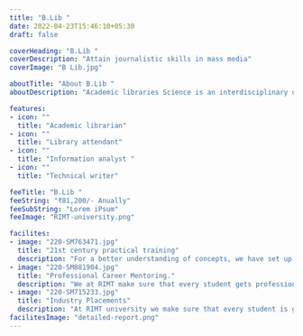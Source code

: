 ```yaml
---
title: "B.Lib "
date: 2022-04-23T15:46:10+05:30
draft: false

coverHeading: "B.Lib "
coverDescription: "Attain journalistic skills in mass media"
coverImage: "B Lib.jpg"

aboutTitle: "About B.Lib "
aboutDescription: "Academic libraries Science is an interdisciplinary discipline that includes the study of library administration ideas and procedures. Library and information science is another name for library science. Bachelor of Library & Information Science is an educational degree conferred after completing a library science course or programme. The Indian Library Association is a major organisation dedicated to the advancement of the library movement and development. It is also in charge of accrediting universities that provide Library and Information Science education, as well as training and promotion of Library Science Education and the enhancement of library training in India. Library & Information Science Courses are primarily concerned with imparting knowledge of the ideas and methods of traditional Library Science, as well as the latest technology employed in these operations."

features:
- icon: ""
  title: "Academic librarian"
- icon: ""
  title: "Library attendant"
- icon: ""
  title: "Information analyst "
- icon: ""
  title: "Technical writer"

feeTitle: "B.Lib "
feeString: "₹81,200/- Anually"
feeSubString: "Lorem iPsum"
feeImage: "RIMT-university.png"

facilites:
- image: "220-SM763471.jpg"
  title: "21st century practical training"
  description: "For a better understanding of concepts, we have set up advanced 21st-century tools equipped with advanced training methods so that students can learn every concept practically in a better way."
- image: "220-SM881904.jpg"
  title: "Professional Career Mentoring."
  description: "We at RIMT make sure that every student gets professional career mentoring from the industry experts to set career targets & for this we have created a career & placement cell too."
- image: "220-SM715233.jpg"
  title: "Industry Placements"
  description: "At RIMT university we make sure that every student is getting placed, each year more than 500 companies visit the campus of RIMT to hire our brightest of the talents"
facilitesImage: "detailed-report.png"
---
```


